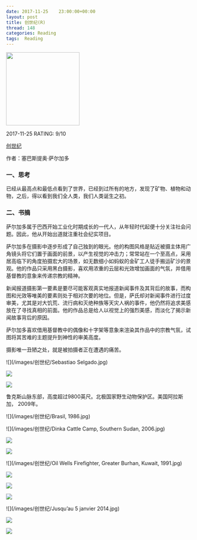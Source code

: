 ```yaml
---
date: 2017-11-25    23:00:00+00:00
layout: post
title: 创世纪(R)
thread: 148
categories: Reading
tags:  Reading
---
```




<img src="https://images-cn.ssl-images-amazon.com/images/I/71MUzfNcKnL.jpg" width="200" />



2017-11-25 RATING:  9/10




[创世纪](https://www.amazon.cn/Sebasti%C3%A3o-Salgado-GENESIS-%E5%A1%9E%E5%B7%B4%E6%96%AF%E6%8F%90%E5%A5%A5%C2%B7%E8%90%A8%E5%B0%94%E5%8A%A0%E5%A4%9A/dp/B00LUKIVO6)



作者：塞巴斯提奥·萨尔加多



### 一、思考



已经从最高点和最低点看到了世界，已经到过所有的地方，发现了矿物、植物和动物，之后，得以看到我们全人类，我们人类诞生之初。



### 二、书摘



萨尔加多属于巴西开始工业化时期成长的一代人，从年轻时代起便十分关注社会问题。因此，他从开始出道就注重社会纪实项目。



萨尔加多在摄影中逐步形成了自己独到的眼光。他的构图风格是贴近被摄主体用广角镜头将它们置于画面的前景，以产生视觉的冲击力；常常站在一个至高点，采用居高临下的角度拍摄宏大的场景，如无数细小如蚂蚁的金矿工人徒手搬运矿沙的景观。他的作品只采用黑白摄影，喜欢用浓重的云层和光效增加画面的气氛，并借用基督教的意象来传递宗教的精神。



新闻报道摄影第一要素是要尽可能客观真实地报道新闻事件及其背后的故事，而构图和光效等唯美的要素则处于相对次要的地位。但是，萨氏却对新闻事件进行过度审美，尤其是对大饥荒、流行病和灭绝种族等天灾人祸的事件，他仍然将追求美感放在了寻找真相的前面。他的作品总是给人以视觉上的强烈美感，而淡化了揭示新闻故事背后的原因。



萨尔加多喜欢借用基督教中的偶像和十字架等意象来渲染其作品中的宗教气氛，试图将其苦难的主题提升到神性的审美高度。



摄影唯一丑陋之处，就是被拍摄者正在遭遇的痛苦。







![](/images/创世纪/Sebastiao Selgado.jpg)

![](/images/创世纪/Cover.jpg)

![](/images/创世纪/Mountain.jpg)

鲁克斯山脉东部，高度超过9800英尺。北极国家野生动物保护区。美国阿拉斯加， 2009年。

![](/images/创世纪/Brasil, 1986.jpg)

![](/images/创世纪/Dinka Cattle Camp, Southern Sudan, 2006.jpg)

![](/images/创世纪/Iceberg.jpg)

![](/images/创世纪/Lake.jpg)

![](/images/创世纪/Oil Wells Firefighter, Greater Burhan, Kuwait, 1991.jpg)

![](/images/创世纪/People.jpg)

![](/images/创世纪/cabrite.jpg)

![](/images/创世纪/bryce-canyon-national-park-hoodoos-utah-0412.jpg)

![](/images/创世纪/Jusqu’au 5 janvier 2014.jpg)

![](/images/创世纪/sebastiao-salgado-genesis-baobab-trees1.jpg)

![](/images/创世纪/Snow.jpg)




















































